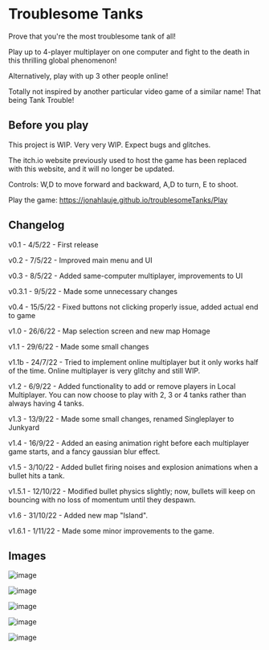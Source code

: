 # Troublesome Tanks
Prove that you're the most troublesome tank of all!

Play up to 4-player multiplayer on one computer and fight to the death in this thrilling global phenomenon!

Alternatively, play with up 3 other people online!

Totally not inspired by another particular video game of a similar name! That being Tank Trouble!

<h2> Before you play </h2>

This project is WIP. Very very WIP. Expect bugs and glitches.

The itch.io website previously used to host the game has been replaced with this website, and it will no longer be updated.

Controls: W,D to move forward and backward, A,D to turn, E to shoot.

Play the game: https://jonahlauje.github.io/troublesomeTanks/Play

<h2> Changelog </h2>

v0.1 - 4/5/22 - First release

v0.2 - 7/5/22 - Improved main menu and UI

v0.3 - 8/5/22 - Added same-computer multiplayer, improvements to UI

v0.3.1 - 9/5/22 - Made some unnecessary changes

v0.4 - 15/5/22 - Fixed buttons not clicking properly issue, added actual end to game

v1.0 - 26/6/22 - Map selection screen and new map Homage

v1.1 - 29/6/22 - Made some small changes

v1.1b - 24/7/22 - Tried to implement online multiplayer but it only works half of the time. Online multiplayer is very glitchy and still WIP.

v1.2 - 6/9/22 - Added functionality to add or remove players in Local Multiplayer. You can now choose to play with 2, 3 or 4 tanks rather than always having 4 tanks.

v1.3 - 13/9/22 - Made some small changes, renamed Singleplayer to Junkyard

v1.4 - 16/9/22 - Added an easing animation right before each multiplayer game starts, and a fancy gaussian blur effect.

v1.5 - 3/10/22 - Added bullet firing noises and explosion animations when a bullet hits a tank.

v1.5.1 - 12/10/22 - Modified bullet physics slightly; now, bullets will keep on bouncing with no loss of momentum until they despawn.

v1.6 - 31/10/22 - Added new map "Island".

v1.6.1 - 1/11/22 - Made some minor improvements to the game.

<h2> Images </h2>

![image](https://user-images.githubusercontent.com/44395796/193563995-12b01c6a-22d0-477f-ab7c-138885b5ce8b.png)

![image](https://user-images.githubusercontent.com/44395796/193563359-331f2ad1-d39e-419e-a594-727cd1296ba2.png)

![image](https://user-images.githubusercontent.com/44395796/193563557-465453a5-872b-42fe-8b45-b8905b267969.png)

![image](https://user-images.githubusercontent.com/44395796/193563640-76e098bf-32db-4e0b-83b8-fd14184c5ecf.png)

![image](https://user-images.githubusercontent.com/44395796/193563897-ae13ce82-e44e-4f90-bf4c-728254e0eddd.png)


